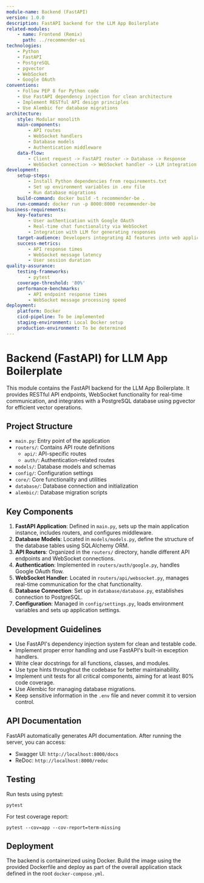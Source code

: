```yaml
---
module-name: Backend (FastAPI)
version: 1.0.0
description: FastAPI backend for the LLM App Boilerplate
related-modules:
    - name: Frontend (Remix)
      path: ../recommender-ui
technologies:
    - Python
    - FastAPI
    - PostgreSQL
    - pgvector
    - WebSocket
    - Google OAuth
conventions:
    - Follow PEP 8 for Python code
    - Use FastAPI dependency injection for clean architecture
    - Implement RESTful API design principles
    - Use Alembic for database migrations
architecture:
    style: Modular monolith
    main-components:
        - API routes
        - WebSocket handlers
        - Database models
        - Authentication middleware
    data-flow:
        - Client request -> FastAPI router -> Database -> Response
        - WebSocket connection -> WebSocket handler -> LLM integration -> Response
development:
    setup-steps:
        - Install Python dependencies from requirements.txt
        - Set up environment variables in .env file
        - Run database migrations
    build-command: docker build -t recommender-be .
    run-command: docker run -p 8000:8000 recommender-be
business-requirements:
    key-features:
        - User authentication with Google OAuth
        - Real-time chat functionality via WebSocket
        - Integration with LLM for generating responses
    target-audience: Developers integrating AI features into web applications
    success-metrics:
        - API response times
        - WebSocket message latency
        - User session duration
quality-assurance:
    testing-frameworks:
        - pytest
    coverage-threshold: '80%'
    performance-benchmarks:
        - API endpoint response times
        - WebSocket message processing speed
deployment:
    platform: Docker
    cicd-pipeline: To be implemented
    staging-environment: Local Docker setup
    production-environment: To be determined
---
```


# Backend (FastAPI) for LLM App Boilerplate

This module contains the FastAPI backend for the LLM App Boilerplate. It provides RESTful API endpoints, WebSocket functionality for real-time communication, and integrates with a PostgreSQL database using pgvector for efficient vector operations.

## Project Structure

-   `main.py`: Entry point of the application
-   `routers/`: Contains API route definitions
    -   `api/`: API-specific routes
    -   `auth/`: Authentication-related routes
-   `models/`: Database models and schemas
-   `config/`: Configuration settings
-   `core/`: Core functionality and utilities
-   `database/`: Database connection and initialization
-   `alembic/`: Database migration scripts

## Key Components

1. **FastAPI Application**: Defined in `main.py`, sets up the main application instance, includes routers, and configures middleware.
2. **Database Models**: Located in `models/models.py`, define the structure of the database tables using SQLAlchemy ORM.
3. **API Routers**: Organized in the `routers/` directory, handle different API endpoints and WebSocket connections.
4. **Authentication**: Implemented in `routers/auth/google.py`, handles Google OAuth flow.
5. **WebSocket Handler**: Located in `routers/api/websocket.py`, manages real-time communication for the chat functionality.
6. **Database Connection**: Set up in `database/database.py`, establishes connection to PostgreSQL.
7. **Configuration**: Managed in `config/settings.py`, loads environment variables and sets up application settings.

## Development Guidelines

-   Use FastAPI's dependency injection system for clean and testable code.
-   Implement proper error handling and use FastAPI's built-in exception handlers.
-   Write clear docstrings for all functions, classes, and modules.
-   Use type hints throughout the codebase for better maintainability.
-   Implement unit tests for all critical components, aiming for at least 80% code coverage.
-   Use Alembic for managing database migrations.
-   Keep sensitive information in the `.env` file and never commit it to version control.

## API Documentation

FastAPI automatically generates API documentation. After running the server, you can access:

-   Swagger UI: `http://localhost:8000/docs`
-   ReDoc: `http://localhost:8000/redoc`

## Testing

Run tests using pytest:

```
pytest
```

For test coverage report:

```
pytest --cov=app --cov-report=term-missing
```

## Deployment

The backend is containerized using Docker. Build the image using the provided Dockerfile and deploy as part of the overall application stack defined in the root `docker-compose.yml`.
